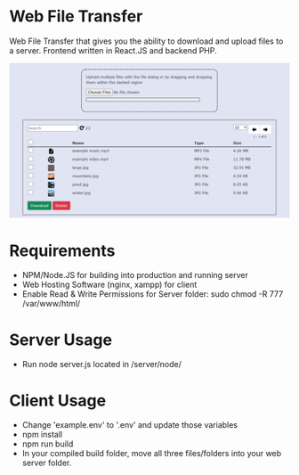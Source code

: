 # Web File Transfer
Web File Transfer that gives you the ability to download and upload files to a server. Frontend written in React.JS and backend PHP.

![](src/images/example.png)<br/>

# Requirements
- NPM/Node.JS for building into production and running server
- Web Hosting Software (nginx, xampp) for client
- Enable Read & Write Permissions for Server folder: sudo chmod -R 777 /var/www/html/

# Server Usage
- Run node server.js located in /server/node/

# Client Usage
- Change 'example.env' to '.env' and update those variables
- npm install
- npm run build
- In your compiled build folder, move all three files/folders into your web server folder.